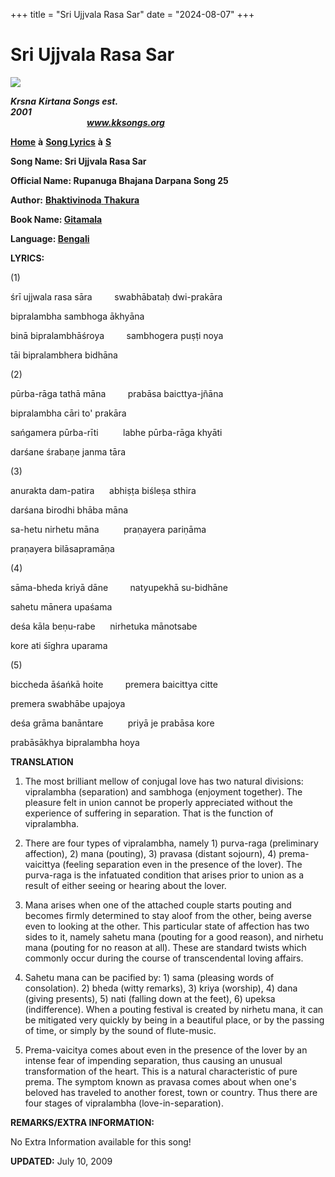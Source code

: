 +++
title = "Sri Ujjvala Rasa Sar"
date = "2024-08-07"
+++

# Sri Ujjvala Rasa Sar
**[![](http://kksongs.org/image_files/image002.jpg)](http://kksongs.org/)**

**_Krsna_** **_Kirtana Songs est. 2001_**                                                                                                                                                      **_www.kksongs.org_**

**[Home](http://kksongs.org/)** **à** **[Song Lyrics](http://kksongs.org/lyrics.html)** **à** **[S](http://kksongs.org/songs/song_s.html)**

**Song Name: Sri Ujjvala Rasa Sar**

**Official Name: Rupanuga Bhajana Darpana Song 25**

**Author:** [**Bhaktivinoda** **Thakura**](http://kksongs.org/authors/list/bhaktivinoda.html)

**Book Name: [Gitamala](http://kksongs.org/authors/gitamala.html)**

**Language: [Bengali](http://kksongs.org/language/list/bengali.html)**

**LYRICS:**

(1)

śrī ujjwala rasa sāra         swabhābataḥ dwi-prakāra

bipralambha sambhoga ākhyāna

binā bipralambhāśroya         sambhogera puṣṭi noya

tāi bipralambhera bidhāna

(2)

pūrba-rāga tathā māna         prabāsa baicttya-jñāna

bipralambha cāri to' prakāra

sańgamera pūrba-rīti          labhe pūrba-rāga khyāti

darśane śrabaṇe janma tāra

(3)

anurakta dam-patira      abhiṣṭa biśleṣa sthira

darśana birodhi bhāba māna

sa-hetu nirhetu māna          praṇayera pariṇāma

praṇayera bilāsapramāṇa

(4)

sāma-bheda kriyā dāne         natyupekhā su-bidhāne

sahetu mānera upaśama

deśa kāla beṇu-rabe      nirhetuka mānotsabe

kore ati śīghra uparama

(5)

biccheda āśańkā hoite         premera baicittya citte

premera swabhābe upajoya

deśa grāma banāntare          priyā je prabāsa kore

prabāsākhya bipralambha hoya

**TRANSLATION**

1) The most brilliant mellow of conjugal love has two natural divisions: vipralambha (separation) and sambhoga (enjoyment together). The pleasure felt in union cannot be properly appreciated without the experience of suffering in separation. That is the function of vipralambha.

2) There are four types of vipralambha, namely 1) purva\-raga (preliminary affection), 2) mana (pouting), 3) pravasa (distant sojourn), 4) prema-vaicittya (feeling separation even in the presence of the lover). The purva\-raga is the infatuated condition that arises prior to union as a result of either seeing or hearing about the lover.

3) Mana arises when one of the attached couple starts pouting and becomes firmly determined to stay aloof from the other, being averse even to looking at the other. This particular state of affection has two sides to it, namely sahetu mana (pouting for a good reason), and nirhetu mana (pouting for no reason at all). These are standard twists which commonly occur during the course of transcendental loving affairs.

4) Sahetu mana can be pacified by: 1) sama (pleasing words of consolation). 2) bheda (witty remarks), 3) kriya (worship), 4) dana (giving presents), 5) nati (falling down at the feet), 6) upeksa (indifference). When a pouting festival is created by nirhetu mana, it can be mitigated very quickly by being in a beautiful place, or by the passing of time, or simply by the sound of flute-music.

5) Prema-vaicitya comes about even in the presence of the lover by an intense fear of impending separation, thus causing an unusual transformation of the heart. This is a natural characteristic of pure prema. The symptom known as pravasa comes about when one's beloved has traveled to another forest, town or country. Thus there are four stages of vipralambha (love-in-separation).

**REMARKS/EXTRA INFORMATION:**

No Extra Information available for this song!

**UPDATED:** July 10, 2009